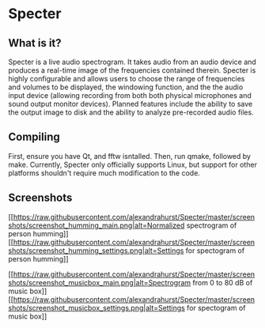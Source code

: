 # Specter

## What is it?
Specter is a live audio spectrogram. It takes audio from an audio device and 
produces a real-time image of the frequencies contained therein. Specter is 
highly configurable and allows users to choose the range of frequencies and 
volumes to be displayed, the windowing function, and the the audio input device 
(allowing recording from both both physical microphones and sound output 
monitor devices). Planned features include the ability to save the output image 
to disk and the ability to analyze pre-recorded audio files.

## Compiling
First, ensure you have Qt, and fftw isntalled. Then, run qmake, followed by 
make. Currently, Specter only officially supports Linux, but support for other 
platforms shouldn't require much modification to the code.

## Screenshots
[[https://raw.githubusercontent.com/alexandrahurst/Specter/master/screenshots/screenshot_humming_main.png|alt=Normalized spectrogram of person humming]]
[[https://raw.githubusercontent.com/alexandrahurst/Specter/master/screenshots/screenshot_humming_settings.png|alt=Settings for spectogram of person humming]]

[[https://raw.githubusercontent.com/alexandrahurst/Specter/master/screenshots/screenshot_musicbox_main.png|alt=Spectrogram from 0 to 80 dB of music box]]
[[https://raw.githubusercontent.com/alexandrahurst/Specter/master/screenshots/screenshot_musicbox_settings.png|alt=Settings for spectogram of music box]]
